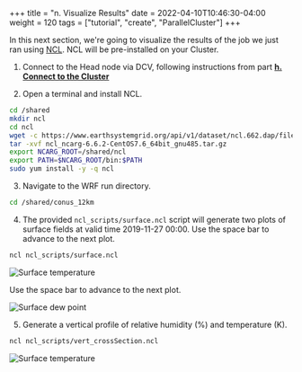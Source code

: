 +++
title = "n. Visualize Results"
date = 2022-04-10T10:46:30-04:00
weight = 120
tags = ["tutorial", "create", "ParallelCluster"]
+++

In this next section, we're going to visualize the results of the job we just ran using [NCL](https://www.ncl.ucar.edu/). NCL will be pre-installed on your Cluster.

1. Connect to the Head node via DCV, following instructions from part **[h. Connect to the Cluster](/03-hpc-aws-parallelcluster-workshop/09-connect-cluster.html#dcv-connect)**

2. Open a terminal and install NCL.
```bash
cd /shared
mkdir ncl
cd ncl
wget -c https://www.earthsystemgrid.org/api/v1/dataset/ncl.662.dap/file/ncl_ncarg-6.6.2-CentOS7.6_64bit_gnu485.tar.gz
tar -xvf ncl_ncarg-6.6.2-CentOS7.6_64bit_gnu485.tar.gz
export NCARG_ROOT=/shared/ncl
export PATH=$NCARG_ROOT/bin:$PATH
sudo yum install -y -q ncl
```
3. Navigate to the WRF run directory.

```bash
cd /shared/conus_12km
```

4. The provided `ncl_scripts/surface.ncl` script will generate two plots of surface fields at valid
   time 2019-11-27 00:00. Use the space bar to advance to the next plot.

```bash
ncl ncl_scripts/surface.ncl
```

![Surface temperature](/images/isc22/plt_Surface1.000001.png)

Use the space bar to advance to the next plot.

![Surface dew point](/images/isc22/plt_Surface1.000002.png)

5. Generate a vertical profile of relative humidity (%) and temperature (K).

```bash
ncl ncl_scripts/vert_crossSection.ncl
```

![Surface temperature](/images/isc22/plt_CrossSection_1.png)